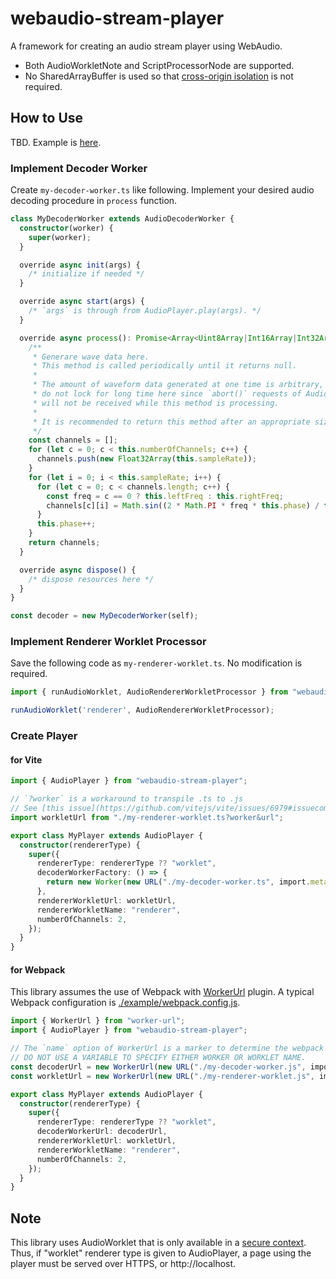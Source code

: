 # webaudio-stream-player

A framework for creating an audio stream player using WebAudio. 

- Both AudioWorkletNote and ScriptProcessorNode are supported. 
- No SharedArrayBuffer is used so that [cross-origin isolation](https://web.dev/i18n/en/cross-origin-isolation-guide/) is not required.

## How to Use
TBD. Example is [here](./example).

### Implement Decoder Worker
Create `my-decoder-worker.ts` like following. Implement your desired audio decoding procedure in `process` function.

```typescript
class MyDecoderWorker extends AudioDecoderWorker {
  constructor(worker) {
    super(worker);
  }

  override async init(args) {
    /* initialize if needed */
  }

  override async start(args) {
    /* `args` is through from AudioPlayer.play(args). */
  }

  override async process(): Promise<Array<Uint8Array|Int16Array|Int32Array|Float32Array> | null> {
    /**
     * Generare wave data here.
     * This method is called periodically until it returns null.
     * 
     * The amount of waveform data generated at one time is arbitrary, however, 
     * do not lock for long time here since `abort()` requests of AudioDecoderWorker 
     * will not be received while this method is processing.
     * 
     * It is recommended to return this method after an appropriate size of wave is generated. 
     */
    const channels = [];
    for (let c = 0; c < this.numberOfChannels; c++) {
      channels.push(new Float32Array(this.sampleRate));
    }
    for (let i = 0; i < this.sampleRate; i++) {
      for (let c = 0; c < channels.length; c++) {
        const freq = c == 0 ? this.leftFreq : this.rightFreq;
        channels[c][i] = Math.sin((2 * Math.PI * freq * this.phase) / this.sampleRate);
      }
      this.phase++;
    }
    return channels;
  }

  override async dispose() {
    /* dispose resources here */
  }
}

const decoder = new MyDecoderWorker(self);
```

### Implement Renderer Worklet Processor

Save the following code as `my-renderer-worklet.ts`. No modification is required.

```typescript
import { runAudioWorklet, AudioRendererWorkletProcessor } from "webaudio-stream-player/dist/workers/audio-renderer-worklet-processor.js";

runAudioWorklet('renderer', AudioRendererWorkletProcessor);
```

### Create Player
#### for Vite

```typescript
import { AudioPlayer } from "webaudio-stream-player";

// `?worker` is a workaround to transpile .ts to .js
// See [this issue](https://github.com/vitejs/vite/issues/6979#issuecomment-1320394505)
import workletUrl from "./my-renderer-worklet.ts?worker&url";

export class MyPlayer extends AudioPlayer {
  constructor(rendererType) {
    super({
      rendererType: rendererType ?? "worklet",
      decoderWorkerFactory: () => {
        return new Worker(new URL("./my-decoder-worker.ts", import.meta.url), { type: "module" });
      },
      rendererWorkletUrl: workletUrl,
      rendererWorkletName: "renderer",
      numberOfChannels: 2,
    });
  }
}
```

#### for Webpack

This library assumes the use of Webpack with [WorkerUrl](https://github.com/popelenkow/worker-url) plugin.
A typical Webpack configuration is [./example/webpack.config.js](./example/webpack.config.js).

```typescript
import { WorkerUrl } from "worker-url";
import { AudioPlayer } from "webaudio-stream-player";

// The `name` option of WorkerUrl is a marker to determine the webpack's chunkname (i.e. output filename).
// DO NOT USE A VARIABLE TO SPECIFY EITHER WORKER OR WORKLET NAME.
const decoderUrl = new WorkerUrl(new URL("./my-decoder-worker.js", import.meta.url), { name: "decorder" });
const workletUrl = new WorkerUrl(new URL("./my-renderer-worklet.js", import.meta.url), { name: "renderer" });

export class MyPlayer extends AudioPlayer {
  constructor(rendererType) {
    super({
      rendererType: rendererType ?? "worklet",
      decoderWorkerUrl: decoderUrl,
      rendererWorkletUrl: workletUrl,
      rendererWorkletName: "renderer",
      numberOfChannels: 2,
    });
  }
}
```


## Note
This library uses AudioWorklet that is only available in a [secure context](https://w3c.github.io/webappsec-secure-contexts/). 
Thus, if "worklet" renderer type is given to AudioPlayer, a page using the player must be served over HTTPS, 
or http://localhost.
